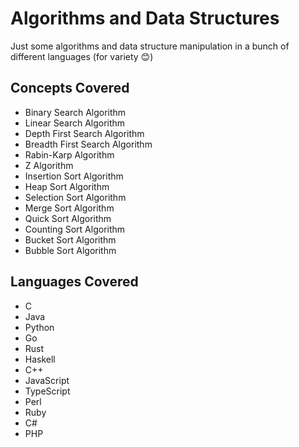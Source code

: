 # Algorithms and Data Structures

Just some algorithms and data structure manipulation in a bunch of different languages (for variety 😊)

## Concepts Covered

-   Binary Search Algorithm
-   Linear Search Algorithm
-   Depth First Search Algorithm
-   Breadth First Search Algorithm
-   Rabin-Karp Algorithm
-   Z Algorithm
-   Insertion Sort Algorithm
-   Heap Sort Algorithm
-   Selection Sort Algorithm
- 	Merge Sort Algorithm
- 	Quick Sort Algorithm
-	Counting Sort Algorithm
- 	Bucket Sort Algorithm
- 	Bubble Sort Algorithm

## Languages Covered

-   C
-   Java
-   Python
-   Go
-   Rust
-   Haskell
-   C++
-   JavaScript
- 	TypeScript
-	Perl
-	Ruby
-   C#
- 	PHP